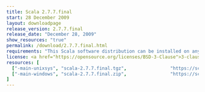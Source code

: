 ```yaml
---
title: Scala 2.7.7.final
start: 28 December 2009
layout: downloadpage
release_version: 2.7.7.final
release_date: "December 28, 2009"
show_resources: "true"
permalink: /download/2.7.7.final.html
requirements: "This Scala software distribution can be installed on any Unix-like or Windows system. It requires the Java runtime version 1.6 or 1.7."
license: <a href="https://opensource.org/licenses/BSD-3-Clause">3-clause BSD license</a>
resources: [
  ["-main-unixsys", "scala-2.7.7.final.tgz",                "https://scala-lang.org/files/archive/scala-2.7.7.final.tgz",                   "Mac OS X, Unix, Cygwin",  "16 MB"],
  ["-main-windows", "scala-2.7.7.final.zip",                "https://scala-lang.org/files/archive/scala-2.7.7.final.zip",                   "Windows",                 "16 MB"]
]
---
```




